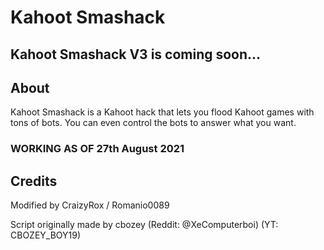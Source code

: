 # Kahoot Smashack

## Kahoot Smashack V3 is coming soon...

## About

Kahoot Smashack is a Kahoot hack that lets you flood Kahoot games with tons of bots. You can even control the bots to answer what you want.

### WORKING AS OF 27th August 2021

## Credits

Modified by CraizyRox / Romanio0089

Script originally made by cbozey (Reddit: @XeComputerboi) (YT: CBOZEY_BOY19)
